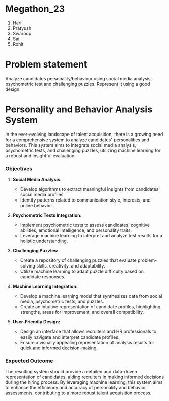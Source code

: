 # Megathon_23

1. Hari
2. Pratyush
3. Swaroop
4. Sai
5. Rohit

# Problem statement
Analyze candidates personality/behaviour using social media analysis, psychometric test and challenging puzzles. Represent it using a good design.
# Personality and Behavior Analysis System

In the ever-evolving landscape of talent acquisition, there is a growing need for a comprehensive system to analyze candidates' personalities and behaviors. This system aims to integrate social media analysis, psychometric tests, and challenging puzzles, utilizing machine learning for a robust and insightful evaluation.

### Objectives

1. **Social Media Analysis:**
   - Develop algorithms to extract meaningful insights from candidates' social media profiles.
   - Identify patterns related to communication style, interests, and online behavior.

2. **Psychometric Tests Integration:**
   - Implement psychometric tests to assess candidates' cognitive abilities, emotional intelligence, and personality traits.
   - Leverage machine learning to interpret and analyze test results for a holistic understanding.

3. **Challenging Puzzles:**
   - Create a repository of challenging puzzles that evaluate problem-solving skills, creativity, and adaptability.
   - Utilize machine learning to adapt puzzle difficulty based on candidate responses.

4. **Machine Learning Integration:**
   - Develop a machine learning model that synthesizes data from social media, psychometric tests, and puzzles.
   - Create an intuitive representation of candidate profiles, highlighting strengths, areas for improvement, and overall compatibility.

5. **User-Friendly Design:**
   - Design an interface that allows recruiters and HR professionals to easily navigate and interpret candidate profiles.
   - Ensure a visually appealing representation of analysis results for quick and informed decision-making.

### Expected Outcome

The resulting system should provide a detailed and data-driven representation of candidates, aiding recruiters in making informed decisions during the hiring process. By leveraging machine learning, this system aims to enhance the efficiency and accuracy of personality and behavior assessments, contributing to a more robust talent acquisition process.

